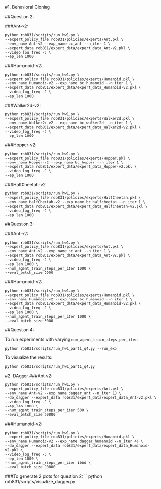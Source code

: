 #1. Behavioral Cloning

##Question 2:

###Ant-v2:
```
python rob831/scripts/run_hw1.py \
--expert_policy_file rob831/policies/experts/Ant.pkl \
--env_name Ant-v2 --exp_name bc_ant --n_iter 1 \
--expert_data rob831/expert_data/expert_data_Ant-v2.pkl \
--video_log_freq -1 \
--ep_len 1000
```

###Humanoid-v2:
```
python rob831/scripts/run_hw1.py \
--expert_policy_file rob831/policies/experts/Humanoid.pkl \
--env_name Humanoid-v2 --exp_name bc_humanoid --n_iter 1 \
--expert_data rob831/expert_data/expert_data_Humanoid-v2.pkl \
--video_log_freq -1 \
--ep_len 1000
```

###Walker2d-v2:
```
python rob831/scripts/run_hw1.py \
--expert_policy_file rob831/policies/experts/Walker2d.pkl \
--env_name Walker2d-v2 --exp_name bc_walker2d --n_iter 1 \
--expert_data rob831/expert_data/expert_data_Walker2d-v2.pkl \
--video_log_freq -1 \
--ep_len 1000
```

###Hopper-v2:
```
python rob831/scripts/run_hw1.py \
--expert_policy_file rob831/policies/experts/Hopper.pkl \
--env_name Hopper-v2 --exp_name bc_hopper --n_iter 1 \
--expert_data rob831/expert_data/expert_data_Hopper-v2.pkl \
--video_log_freq -1 \
--ep_len 1000
```

###HalfCheetah-v2:
```
python rob831/scripts/run_hw1.py \
--expert_policy_file rob831/policies/experts/HalfCheetah.pkl \
--env_name HalfCheetah-v2 --exp_name bc_halfcheetah --n_iter 1 \
--expert_data rob831/expert_data/expert_data_HalfCheetah-v2.pkl \
--video_log_freq -1 \
--ep_len 1000
```

##Question 3:

###Ant-v2:
```
python rob831/scripts/run_hw1.py \
--expert_policy_file rob831/policies/experts/Ant.pkl \
--env_name Ant-v2 --exp_name bc_ant --n_iter 1 \
--expert_data rob831/expert_data/expert_data_Ant-v2.pkl \
--video_log_freq -1 \
--ep_len 1000 \
--num_agent_train_steps_per_iter 1000 \
--eval_batch_size 5000
```

###Humanoid-v2:
```
python rob831/scripts/run_hw1.py \
--expert_policy_file rob831/policies/experts/Humanoid.pkl \
--env_name Humanoid-v2 --exp_name bc_humanoid --n_iter 1 \
--expert_data rob831/expert_data/expert_data_Humanoid-v2.pkl \
--video_log_freq -1 \
--ep_len 1000 \
--num_agent_train_steps_per_iter 1000 \
--eval_batch_size 5000
```

##Question 4:

To run experiments with varying `num_agent_train_steps_per_iter`:
```
python rob831/scripts/run_hw1_part1_q4.py --run_exp
```

To visualize the results:
```
python rob831/scripts/run_hw1_part1_q4.py
```

#2. DAgger
###Ant-v2:
```
python rob831/scripts/run_hw1.py \
--expert_policy_file rob831/policies/experts/Ant.pkl \
--env_name Ant-v2 --exp_name dagger_ant --n_iter 10 \
--do_dagger --expert_data rob831/expert_data/expert_data_Ant-v2.pkl \
--video_log_freq -1 \
--ep_len 1000 \
--num_agent_train_steps_per_iter 500 \
--eval_batch_size 10000
```

###Humanoid-v2:
```
python rob831/scripts/run_hw1.py \
--expert_policy_file rob831/policies/experts/Humanoid.pkl \
--env_name Humanoid-v2 --exp_name dagger_humanoid --n_iter 40 \
--do_dagger --expert_data rob831/expert_data/expert_data_Humanoid-v2.pkl \
--video_log_freq -1 \
--ep_len 1000 \
--num_agent_train_steps_per_iter 1000 \
--eval_batch_size 10000
```

###To generate 2 plots for question 2:
``
python rob831/scripts/visualize_dagger.py
```
